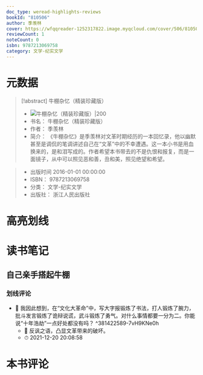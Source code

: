 ```yaml
---
doc_type: weread-highlights-reviews
bookId: "810506"
author: 季羡林
cover: https://wfqqreader-1252317822.image.myqcloud.com/cover/506/810506/t7_810506.jpg
reviewCount: 1
noteCount: 0
isbn: 9787213069758
category: 文学-纪实文学
---
```

# 元数据
> [!abstract] 牛棚杂忆（精装珍藏版）
> - ![ 牛棚杂忆（精装珍藏版）|200](https://wfqqreader-1252317822.image.myqcloud.com/cover/506/810506/t7_810506.jpg)
> - 书名： 牛棚杂忆（精装珍藏版）
> - 作者： 季羡林
> - 简介：     《牛棚杂忆》是季羡林对文革时期经历的一本回忆录，他以幽默甚至是调侃的笔调讲述自己在“文革”中的不幸遭遇。这一本小书是用血换来的，是和泪写成的。作者希望本书带去的不是仇恨和报复，而是一面镜子，从中可以照见恶和善，丑和美，照见绝望和希望。

> - 出版时间 2016-01-01 00:00:00
> - ISBN： 9787213069758
> - 分类： 文学-纪实文学
> - 出版社： 浙江人民出版社

# 高亮划线

# 读书笔记

## 自己亲手搭起牛棚

### 划线评论
- 📌 我因此想到，在“文化大革命”中，写大字报锻炼了书法，打人锻炼了腕力，批斗发言锻炼了诡辩说谎，武斗锻炼了勇气。对什么事情都要一分为二。你能说“十年浩劫”一点好处都没有吗？  ^381422589-7vH9KNe0h
    - 💭 反讽之语，凸显文革带来的破坏。
    - ⏱ 2021-12-20 20:08:58
   
# 本书评论
